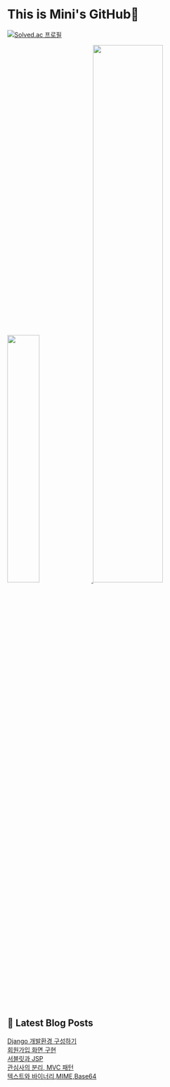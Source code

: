 # This is Mini's GitHub👋

[![Solved.ac 프로필](http://mazassumnida.wtf/api/v2/generate_badge?boj=nalala8200)](https://solved.ac/nalala8200)

 <a href="https://github.com/anuraghazra/github-readme-stats">
     <img src="https://github-readme-stats.vercel.app/api/top-langs/?username=mini0-0&layout=donut&show_icons=true&theme=material-palenight&hide_border=true&bg_color=20232a&icon_color=58A6FF&text_color=fff&title_color=58A6FF&count_private=true&exclude_repo=Face-Transfer-Application" width=38% />
 </a>    
 
 <a href="https://github.com/anuraghazra/github-readme-stats">
   <img src="https://github-readme-stats.vercel.app/api?username=mini0-0&show_icons=true&theme=material-palenight&hide_border=true&bg_color=20232a&icon_color=58A6FF&text_color=fff&title_color=58A6FF&count_private=true" width=56% />
 </a>


## 📕 Latest Blog Posts

<a href=https://rose-brown.tistory.com/18>Django 개발환경 구성하기</a></br><a href=https://rose-brown.tistory.com/17>회원가입 화면 구현</a></br><a href=https://rose-brown.tistory.com/16>서블릿과 JSP</a></br><a href=https://rose-brown.tistory.com/15>관심사의 분리, MVC 패턴</a></br><a href=https://rose-brown.tistory.com/14>텍스트와 바이너리,MIME,Base64</a></br>